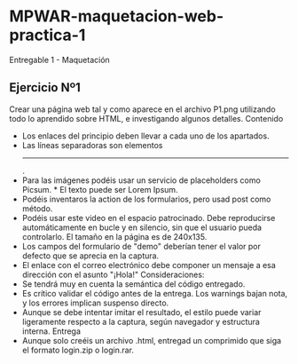 # MPWAR-maquetacion-web-practica-1
Entregable 1 - Maquetación
## Ejercicio Nº1
Crear una página web tal y como aparece en el archivo P1.png utilizando todo lo aprendido sobre HTML, e investigando algunos detalles.
Contenido
* Los enlaces del principio deben llevar a cada uno de los apartados.
* Las líneas separadoras son elementos <hr>.
* Para las imágenes podéis usar un servicio de placeholders como Picsum. * El texto puede ser Lorem Ipsum.
* Podéis inventaros la action de los formularios, pero usad post como método.
* Podéis usar este video en el espacio patrocinado. Debe reproducirse automáticamente en bucle y en silencio, sin que el usuario pueda controlarlo. El tamaño en la página es de 240x135.
* Los campos del formulario de "demo" deberían tener el valor por defecto que se aprecia en la captura.
* El enlace con el correo electrónico debe componer un mensaje a esa dirección con el asunto "¡Hola!"
Consideraciones:
* Se tendrá muy en cuenta la semántica del código entregado.
* Es crítico validar el código antes de la entrega. Los warnings bajan nota, y los errores implican suspenso directo.
* Aunque se debe intentar imitar el resultado, el estilo puede variar ligeramente respecto a la captura, según navegador y estructura interna.
Entrega
* Aunque solo creéis un archivo .html, entregad un comprimido que siga el formato login.zip o login.rar.
